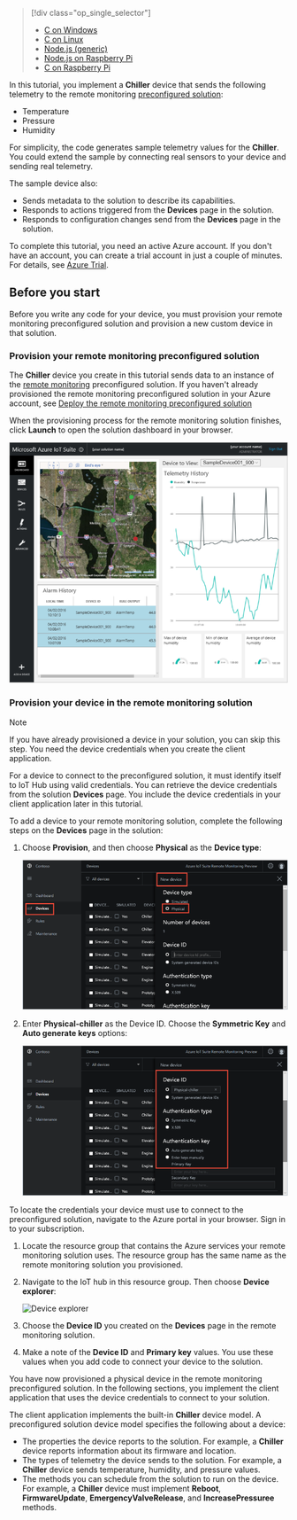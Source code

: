 > [!div class="op_single_selector"]
> * [C on Windows](../articles/iot-suite/iot-suite-connecting-devices.md)
> * [C on Linux](../articles/iot-suite/iot-suite-connecting-devices-linux.md)
> * [Node.js (generic)](../articles/iot-suite/iot-suite-connecting-devices-node.md)
> * [Node.js on Raspberry Pi](../articles/iot-suite/iot-suite-connecting-pi-node.md)
> * [C on Raspberry Pi](../articles/iot-suite/iot-suite-connecting-pi-c.md)

In this tutorial, you implement a **Chiller** device that sends the following telemetry to the remote monitoring [preconfigured solution](../articles/iot-suite/iot-suite-what-are-preconfigured-solutions.md):

* Temperature
* Pressure
* Humidity

For simplicity, the code generates sample telemetry values for the **Chiller**. You could extend the sample by connecting real sensors to your device and sending real telemetry.

The sample device also:

* Sends metadata to the solution to describe its capabilities.
* Responds to actions triggered from the **Devices** page in the solution.
* Responds to configuration changes send from the **Devices** page in the solution.

To complete this tutorial, you need an active Azure account. If you don't have an account, you can create a trial account in just a couple of minutes. For details, see [Azure Trial][lnk-1rmb-trial].

## Before you start
Before you write any code for your device, you must provision your remote monitoring preconfigured solution and provision a new custom device in that solution.

### Provision your remote monitoring preconfigured solution

The **Chiller** device you create in this tutorial sends data to an instance of the [remote monitoring](../articles/iot-suite/iot-suite-remote-monitoring-explore.md) preconfigured solution. If you haven't already provisioned the remote monitoring preconfigured solution in your Azure account, see [Deploy the remote monitoring preconfigured solution](../articles/iot-suite/iot-suite-remote-monitoring-deploy.md)

When the provisioning process for the remote monitoring solution finishes, click **Launch** to open the solution dashboard in your browser.

![The solution dashboard](media/iot-suite-selector-connecting/dashboard.png)

### Provision your device in the remote monitoring solution

> [!NOTE]
> If you have already provisioned a device in your solution, you can skip this step. You need the device credentials when you create the client application.

For a device to connect to the preconfigured solution, it must identify itself to IoT Hub using valid credentials. You can retrieve the device credentials from the solution **Devices** page. You include the device credentials in your client application later in this tutorial.

To add a device to your remote monitoring solution, complete the following steps on the **Devices** page in the solution:

1. Choose **Provision**, and then choose **Physical** as the **Device type**:

    ![Provision a physical device](media/iot-suite-selector-connecting/devicesprovision.png)

1. Enter **Physical-chiller** as the Device ID. Choose the **Symmetric Key** and **Auto generate keys** options:

    ![Choose device options](media/iot-suite-selector-connecting/devicesoptions.png)

To locate the credentials your device must use to connect to the preconfigured solution, navigate to the Azure portal in your browser. Sign in to your subscription.

1. Locate the resource group that contains the Azure services your remote monitoring solution uses. The resource group has the same name as the remote monitoring solution you provisioned.

1. Navigate to the IoT hub in this resource group. Then choose **Device explorer**:

    ![Device explorer](media/iot-suite-selector-connecting/deviceexplorer.png)

1. Choose the **Device ID** you created on the **Devices** page in the remote monitoring solution.

1. Make a note of the **Device ID** and **Primary key** values. You use these values when you add code to connect your device to the solution.

You have now provisioned a physical device in the remote monitoring preconfigured solution. In the following sections, you implement the client application that uses the device credentials to connect to your solution.

The client application implements the built-in **Chiller** device model. A preconfigured solution device model specifies the following about a device:

* The properties the device reports to the solution. For example, a **Chiller** device reports information about its firmware and location.
* The types of telemetry the device sends to the solution. For example, a **Chiller** device sends temperature, humidity, and pressure values.
* The methods you can schedule from the solution to run on the device. For example, a **Chiller** device must implement **Reboot**, **FirmwareUpdate**, **EmergencyValveRelease**, and **IncreasePressuree** methods.

[img-dashboard]: ./media/iot-suite-selector-connecting/dashboard.png
[1]: ./media/iot-suite-selector-connecting/suite0.png
[2]: ./media/iot-suite-selector-connecting/suite1.png
[3]: ./media/iot-suite-selector-connecting/suite2.png
[4]: ./media/iot-suite-selector-connecting/suite3.png

[lnk-what-are-preconfig-solutions]:../articles/iot-suite/iot-suite-what-are-preconfigured-solutions.md
[lnk-remote-monitoring]:../articles/iot-suite/iot-suite-remote-monitoring-sample-walkthrough.md
[lnk-1rmb-trial]: https://www.azure.cn/pricing/1rmb-trial/